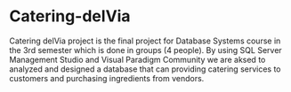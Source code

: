 # Catering-delVia
Catering delVia project is the final project for Database Systems course in the 3rd semester which is done in groups (4 people).  By using SQL Server Management Studio and Visual Paradigm Community we are aksed to analyzed and designed a database that can providing catering services to customers and purchasing ingredients from vendors.

